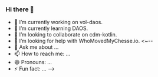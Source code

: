 ### Hi there 👋


- 🔭 I’m currently working on vol-daos.
- 🌱 I’m currently learning DAOS.
- 👯 I’m looking to collaborate on cdm-kotlin.
- 🤔 I’m looking for help with WhoMovedMyChesse.io.
<~--
- 💬 Ask me about ...
- 📫 How to reach me: ...
- 😄 Pronouns: ...
- ⚡ Fun fact: ...
-->
